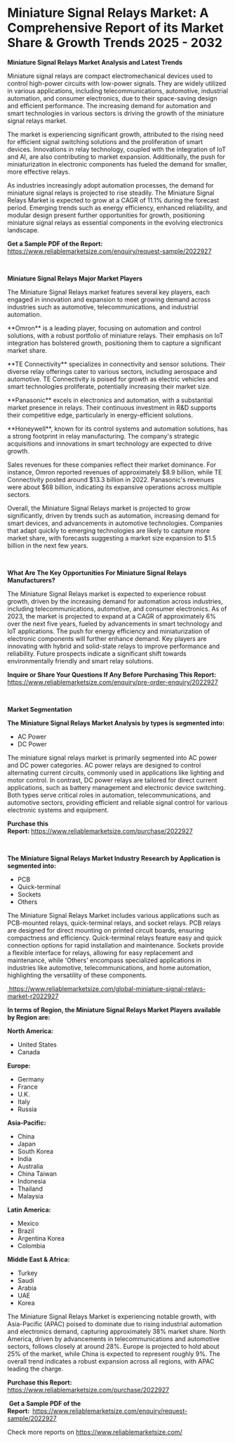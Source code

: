 <p><h1>Miniature Signal Relays Market: A Comprehensive Report of its Market Share & Growth Trends 2025 - 2032</h1></p><p><strong>Miniature Signal Relays Market Analysis and Latest Trends</strong></p>
<p><p>Miniature signal relays are compact electromechanical devices used to control high-power circuits with low-power signals. They are widely utilized in various applications, including telecommunications, automotive, industrial automation, and consumer electronics, due to their space-saving design and efficient performance. The increasing demand for automation and smart technologies in various sectors is driving the growth of the miniature signal relays market.</p><p>The market is experiencing significant growth, attributed to the rising need for efficient signal switching solutions and the proliferation of smart devices. Innovations in relay technology, coupled with the integration of IoT and AI, are also contributing to market expansion. Additionally, the push for miniaturization in electronic components has fueled the demand for smaller, more effective relays.</p><p>As industries increasingly adopt automation processes, the demand for miniature signal relays is projected to rise steadily. The Miniature Signal Relays Market is expected to grow at a CAGR of 11.1% during the forecast period. Emerging trends such as energy efficiency, enhanced reliability, and modular design present further opportunities for growth, positioning miniature signal relays as essential components in the evolving electronics landscape.</p></p>
<p><strong>Get a Sample PDF of the Report:&nbsp;</strong> <a href="https://www.reliablemarketsize.com/enquiry/request-sample/2022927?utm_campaign=2803&utm_medium=2&utm_source=Github&utm_content=ia&utm_term=29032025&utm_id=miniature-signal-relays">https://www.reliablemarketsize.com/enquiry/request-sample/2022927</a></p>
<p>&nbsp;</p>
<p><strong>Miniature Signal Relays Major Market Players</strong></p>
<p><p>The Miniature Signal Relays market features several key players, each engaged in innovation and expansion to meet growing demand across industries such as automotive, telecommunications, and industrial automation. </p><p>**Omron** is a leading player, focusing on automation and control solutions, with a robust portfolio of miniature relays. Their emphasis on IoT integration has bolstered growth, positioning them to capture a significant market share. </p><p>**TE Connectivity** specializes in connectivity and sensor solutions. Their diverse relay offerings cater to various sectors, including aerospace and automotive. TE Connectivity is poised for growth as electric vehicles and smart technologies proliferate, potentially increasing their market size.</p><p>**Panasonic** excels in electronics and automation, with a substantial market presence in relays. Their continuous investment in R&D supports their competitive edge, particularly in energy-efficient solutions.</p><p>**Honeywell**, known for its control systems and automation solutions, has a strong footprint in relay manufacturing. The company's strategic acquisitions and innovations in smart technology are expected to drive growth.</p><p>Sales revenues for these companies reflect their market dominance. For instance, Omron reported revenues of approximately $8.9 billion, while TE Connectivity posted around $13.3 billion in 2022. Panasonic's revenues were about $68 billion, indicating its expansive operations across multiple sectors. </p><p>Overall, the Miniature Signal Relays market is projected to grow significantly, driven by trends such as automation, increasing demand for smart devices, and advancements in automotive technologies. Companies that adapt quickly to emerging technologies are likely to capture more market share, with forecasts suggesting a market size expansion to $1.5 billion in the next few years.</p></p>
<p>&nbsp;</p>
<p><strong>What Are The Key Opportunities For Miniature Signal Relays Manufacturers?</strong></p>
<p><p>The Miniature Signal Relays market is expected to experience robust growth, driven by the increasing demand for automation across industries, including telecommunications, automotive, and consumer electronics. As of 2023, the market is projected to expand at a CAGR of approximately 6% over the next five years, fueled by advancements in smart technology and IoT applications. The push for energy efficiency and miniaturization of electronic components will further enhance demand. Key players are innovating with hybrid and solid-state relays to improve performance and reliability. Future prospects indicate a significant shift towards environmentally friendly and smart relay solutions.</p></p>
<p><strong>Inquire or Share Your Questions If Any Before Purchasing This Report:</strong> <a href="https://www.reliablemarketsize.com/enquiry/pre-order-enquiry/2022927?utm_campaign=2803&utm_medium=2&utm_source=Github&utm_content=ia&utm_term=29032025&utm_id=miniature-signal-relays">https://www.reliablemarketsize.com/enquiry/pre-order-enquiry/2022927</a></p>
<p>&nbsp;</p>
<p><strong>Market Segmentation</strong></p>
<p><strong>The Miniature Signal Relays Market Analysis by types is segmented into:</strong></p>
<p><ul><li>AC Power</li><li>DC Power</li></ul></p>
<p><p>The miniature signal relays market is primarily segmented into AC power and DC power categories. AC power relays are designed to control alternating current circuits, commonly used in applications like lighting and motor control. In contrast, DC power relays are tailored for direct current applications, such as battery management and electronic device switching. Both types serve critical roles in automation, telecommunications, and automotive sectors, providing efficient and reliable signal control for various electronic systems and equipment.</p></p>
<p><strong>Purchase this Report:&nbsp;</strong><a href="https://www.reliablemarketsize.com/purchase/2022927?utm_campaign=2803&utm_medium=2&utm_source=Github&utm_content=ia&utm_term=29032025&utm_id=miniature-signal-relays">https://www.reliablemarketsize.com/purchase/2022927</a></p>
<p>&nbsp;</p>
<p><strong>The Miniature Signal Relays Market Industry Research by Application is segmented into:</strong></p>
<p><ul><li>PCB</li><li>Quick-terminal</li><li>Sockets</li><li>Others</li></ul></p>
<p><p>The Miniature Signal Relays Market includes various applications such as PCB-mounted relays, quick-terminal relays, and socket relays. PCB relays are designed for direct mounting on printed circuit boards, ensuring compactness and efficiency. Quick-terminal relays feature easy and quick connection options for rapid installation and maintenance. Sockets provide a flexible interface for relays, allowing for easy replacement and maintenance, while 'Others' encompass specialized applications in industries like automotive, telecommunications, and home automation, highlighting the versatility of these components.</p></p>
<p><a href="https://www.reliablemarketsize.com/global-miniature-signal-relays-market-r2022927?utm_campaign=2803&utm_medium=2&utm_source=Github&utm_content=ia&utm_term=29032025&utm_id=miniature-signal-relays">&nbsp;https://www.reliablemarketsize.com/global-miniature-signal-relays-market-r2022927</a></p>
<p><strong>In terms of Region, the Miniature Signal Relays Market Players available by Region are:</strong></p>
<p>
    <p> <strong> North America: </strong>
        <ul>
            <li>United States</li>
            <li>Canada</li>
        </ul>
        </p> 
    <p> <strong> Europe: </strong>
        <ul>
            <li>Germany</li>
            <li>France</li>
            <li>U.K.</li>
            <li>Italy</li>
            <li>Russia</li>
        </ul>
        </p> 
    <p> <strong> Asia-Pacific: </strong>
        <ul>
            <li>China</li>
            <li>Japan</li>
            <li>South Korea</li>
            <li>India</li>
            <li>Australia</li>
            <li>China Taiwan</li>
            <li>Indonesia</li>
            <li>Thailand</li>
            <li>Malaysia</li>
        </ul>
        </p> 
    <p> <strong> Latin America: </strong>
        <ul>
            <li>Mexico</li>
            <li>Brazil</li>
            <li>Argentina Korea</li>
            <li>Colombia</li>
        </ul>
        </p> 
    <p> <strong> Middle East & Africa: </strong>
        <ul>
            <li>Turkey</li>
            <li>Saudi</li>
            <li>Arabia</li>
            <li>UAE</li>
            <li>Korea</li>
        </ul>
    </p>
    </p>
<p><p>The Miniature Signal Relays Market is experiencing notable growth, with Asia-Pacific (APAC) poised to dominate due to rising industrial automation and electronics demand, capturing approximately 38% market share. North America, driven by advancements in telecommunications and automotive sectors, follows closely at around 28%. Europe is projected to hold about 25% of the market, while China is expected to represent roughly 9%. The overall trend indicates a robust expansion across all regions, with APAC leading the charge.</p></p>
<p><strong>Purchase this Report: </strong><a href="https://www.reliablemarketsize.com/purchase/2022927?utm_campaign=2803&utm_medium=2&utm_source=Github&utm_content=ia&utm_term=29032025&utm_id=miniature-signal-relays">https://www.reliablemarketsize.com/purchase/2022927</a></p>
<p>&nbsp;<strong>Get a Sample PDF of the Report:&nbsp;&nbsp;</strong><a href="https://www.reliablemarketsize.com/enquiry/request-sample/2022927?utm_campaign=2803&utm_medium=2&utm_source=Github&utm_content=ia&utm_term=29032025&utm_id=miniature-signal-relays">https://www.reliablemarketsize.com/enquiry/request-sample/2022927</a></p>
<p><strong></strong></p>
<p>Check more reports on <a href="https://www.reliablemarketsize.com/?utm_campaign=2803&utm_medium=2&utm_source=Github&utm_content=ia&utm_term=29032025&utm_id=miniature-signal-relays">https://www.reliablemarketsize.com/</a></p>